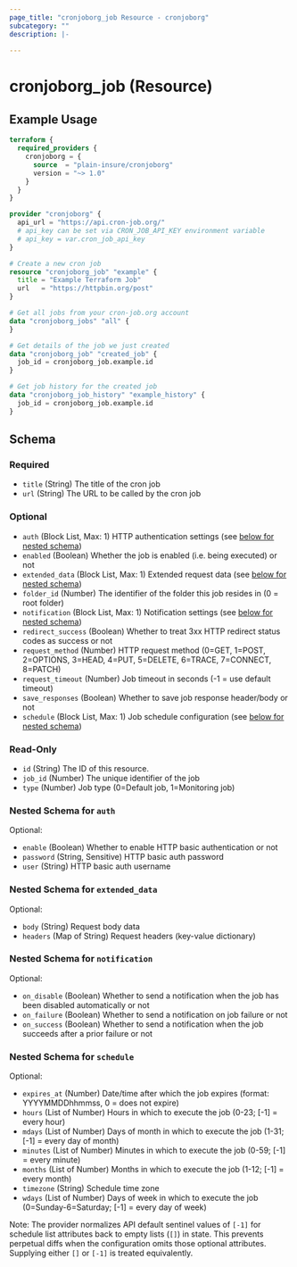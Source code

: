 ```yaml
---
page_title: "cronjoborg_job Resource - cronjoborg"
subcategory: ""
description: |-
  
---
```


# cronjoborg_job (Resource)



## Example Usage

```terraform
terraform {
  required_providers {
    cronjoborg = {
      source  = "plain-insure/cronjoborg"
      version = "~> 1.0"
    }
  }
}

provider "cronjoborg" {
  api_url = "https://api.cron-job.org/"
  # api_key can be set via CRON_JOB_API_KEY environment variable
  # api_key = var.cron_job_api_key
}

# Create a new cron job
resource "cronjoborg_job" "example" {
  title = "Example Terraform Job"
  url   = "https://httpbin.org/post"
}

# Get all jobs from your cron-job.org account
data "cronjoborg_jobs" "all" {
}

# Get details of the job we just created
data "cronjoborg_job" "created_job" {
  job_id = cronjoborg_job.example.id
}

# Get job history for the created job
data "cronjoborg_job_history" "example_history" {
  job_id = cronjoborg_job.example.id
}
```

<!-- schema generated by tfplugindocs -->
## Schema

### Required

- `title` (String) The title of the cron job
- `url` (String) The URL to be called by the cron job

### Optional

- `auth` (Block List, Max: 1) HTTP authentication settings (see [below for nested schema](#nestedblock--auth))
- `enabled` (Boolean) Whether the job is enabled (i.e. being executed) or not
- `extended_data` (Block List, Max: 1) Extended request data (see [below for nested schema](#nestedblock--extended_data))
- `folder_id` (Number) The identifier of the folder this job resides in (0 = root folder)
- `notification` (Block List, Max: 1) Notification settings (see [below for nested schema](#nestedblock--notification))
- `redirect_success` (Boolean) Whether to treat 3xx HTTP redirect status codes as success or not
- `request_method` (Number) HTTP request method (0=GET, 1=POST, 2=OPTIONS, 3=HEAD, 4=PUT, 5=DELETE, 6=TRACE, 7=CONNECT, 8=PATCH)
- `request_timeout` (Number) Job timeout in seconds (-1 = use default timeout)
- `save_responses` (Boolean) Whether to save job response header/body or not
- `schedule` (Block List, Max: 1) Job schedule configuration (see [below for nested schema](#nestedblock--schedule))

### Read-Only

- `id` (String) The ID of this resource.
- `job_id` (Number) The unique identifier of the job
- `type` (Number) Job type (0=Default job, 1=Monitoring job)

<a id="nestedblock--auth"></a>
### Nested Schema for `auth`

Optional:

- `enable` (Boolean) Whether to enable HTTP basic authentication or not
- `password` (String, Sensitive) HTTP basic auth password
- `user` (String) HTTP basic auth username


<a id="nestedblock--extended_data"></a>
### Nested Schema for `extended_data`

Optional:

- `body` (String) Request body data
- `headers` (Map of String) Request headers (key-value dictionary)


<a id="nestedblock--notification"></a>
### Nested Schema for `notification`

Optional:

- `on_disable` (Boolean) Whether to send a notification when the job has been disabled automatically or not
- `on_failure` (Boolean) Whether to send a notification on job failure or not
- `on_success` (Boolean) Whether to send a notification when the job succeeds after a prior failure or not


<a id="nestedblock--schedule"></a>
### Nested Schema for `schedule`

Optional:

- `expires_at` (Number) Date/time after which the job expires (format: YYYYMMDDhhmmss, 0 = does not expire)
- `hours` (List of Number) Hours in which to execute the job (0-23; [-1] = every hour)
- `mdays` (List of Number) Days of month in which to execute the job (1-31; [-1] = every day of month)
- `minutes` (List of Number) Minutes in which to execute the job (0-59; [-1] = every minute)
- `months` (List of Number) Months in which to execute the job (1-12; [-1] = every month)
- `timezone` (String) Schedule time zone
- `wdays` (List of Number) Days of week in which to execute the job (0=Sunday-6=Saturday; [-1] = every day of week)

Note: The provider normalizes API default sentinel values of `[-1]` for schedule list
attributes back to empty lists (`[]`) in state. This prevents perpetual diffs when
the configuration omits those optional attributes. Supplying either `[]` or `[-1]`
is treated equivalently.

